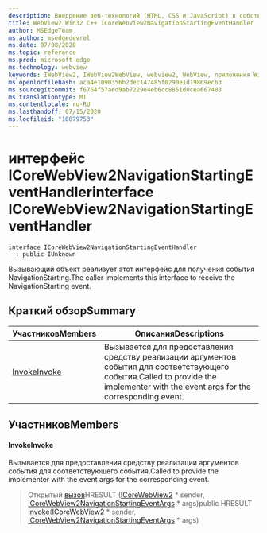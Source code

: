 ```yaml
---
description: Внедрение веб-технологий (HTML, CSS и JavaScript) в собственные приложения с помощью элемента управления Microsoft Edge WebView2
title: WebView2 Win32 C++ ICoreWebView2NavigationStartingEventHandler
author: MSEdgeTeam
ms.author: msedgedevrel
ms.date: 07/08/2020
ms.topic: reference
ms.prod: microsoft-edge
ms.technology: webview
keywords: IWebView2, IWebView2WebView, webview2, WebView, приложения Win32, Win32, EDGE, ICoreWebView2, ICoreWebView2Controller, управление браузером, EDGE HTML, ICoreWebView2NavigationStartingEventHandler
ms.openlocfilehash: aca4e1090356b2dec147485f0290e1d19869ec63
ms.sourcegitcommit: f6764f57aed9ab7229e4eb6cc8851d0cea667403
ms.translationtype: MT
ms.contentlocale: ru-RU
ms.lasthandoff: 07/15/2020
ms.locfileid: "10879753"
---
```

# <span data-ttu-id="5f996-104">интерфейс ICoreWebView2NavigationStartingEventHandler</span><span class="sxs-lookup"><span data-stu-id="5f996-104">interface ICoreWebView2NavigationStartingEventHandler</span></span> 

```
interface ICoreWebView2NavigationStartingEventHandler
  : public IUnknown
```

<span data-ttu-id="5f996-105">Вызывающий объект реализует этот интерфейс для получения события NavigationStarting.</span><span class="sxs-lookup"><span data-stu-id="5f996-105">The caller implements this interface to receive the NavigationStarting event.</span></span>

## <span data-ttu-id="5f996-106">Краткий обзор</span><span class="sxs-lookup"><span data-stu-id="5f996-106">Summary</span></span>

 <span data-ttu-id="5f996-107">Участников</span><span class="sxs-lookup"><span data-stu-id="5f996-107">Members</span></span>                        | <span data-ttu-id="5f996-108">Описания</span><span class="sxs-lookup"><span data-stu-id="5f996-108">Descriptions</span></span>
--------------------------------|---------------------------------------------
[<span data-ttu-id="5f996-109">Invoke</span><span class="sxs-lookup"><span data-stu-id="5f996-109">Invoke</span></span>](#invoke) | <span data-ttu-id="5f996-110">Вызывается для предоставления средству реализации аргументов события для соответствующего события.</span><span class="sxs-lookup"><span data-stu-id="5f996-110">Called to provide the implementer with the event args for the corresponding event.</span></span>

## <span data-ttu-id="5f996-111">Участников</span><span class="sxs-lookup"><span data-stu-id="5f996-111">Members</span></span>

#### <span data-ttu-id="5f996-112">Invoke</span><span class="sxs-lookup"><span data-stu-id="5f996-112">Invoke</span></span> 

<span data-ttu-id="5f996-113">Вызывается для предоставления средству реализации аргументов события для соответствующего события.</span><span class="sxs-lookup"><span data-stu-id="5f996-113">Called to provide the implementer with the event args for the corresponding event.</span></span>

> <span data-ttu-id="5f996-114">Открытый [вызов](#invoke)HRESULT ([ICoreWebView2](icorewebview2.md) \* sender, [ICoreWebView2NavigationStartingEventArgs](icorewebview2navigationstartingeventargs.md) \* args)</span><span class="sxs-lookup"><span data-stu-id="5f996-114">public HRESULT [Invoke](#invoke)([ICoreWebView2](icorewebview2.md) \* sender, [ICoreWebView2NavigationStartingEventArgs](icorewebview2navigationstartingeventargs.md) \* args)</span></span>

